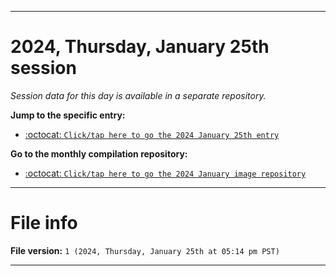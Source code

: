 
***

# 2024, Thursday, January 25th session

_Session data for this day is available in a separate repository._

**Jump to the specific entry:**

- [:octocat: `Click/tap here to go the 2024 January 25th entry`](https://github.com/seanpm2001/SeansLifeArchive_Images_ModernSmurfsVillage_Y2023_V6/tree/SeansLifeArchive_ModernSmurfsVillage_Y2023_V6_Main-dev/01_January/25/)

**Go to the monthly compilation repository:**

- [:octocat: `Click/tap here to go the 2024 January image repository`](https://github.com/seanpm2001/SeansLifeArchive_Images_ModernSmurfsVillage_Y2023_V6/)

***

# File info

**File version:** `1 (2024, Thursday, January 25th at 05:14 pm PST)`

***
